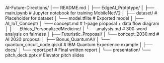 AI-Future-Directions/
│── README.md
│
├── EdgeAI_Prototype/
│   ├── main.ipynb      # Jupyter notebook for training MobileNetV2
│   ├── dataset/        # Placeholder for dataset
│   └── model.tflite    # Exported model
│
├── AI_IoT_Concept/
│   └── concept.md      # 1-page proposal + data flow diagram
│
├── Ethics_PersonalizedMedicine/
│   └── analysis.md     # 300-word analysis on fairness
│
├── Futuristic_Proposal/
│   └── concept_2030.md # AI 2030 proposal
│
├── Bonus_QuantumAI/
│   └── quantum_circuit_code.qiskit # IBM Quantum Experience example
│
├── docs/
│   └── report.pdf      # Final written report
│
└── presentation/
    └── pitch_deck.pptx # Elevator pitch slides
